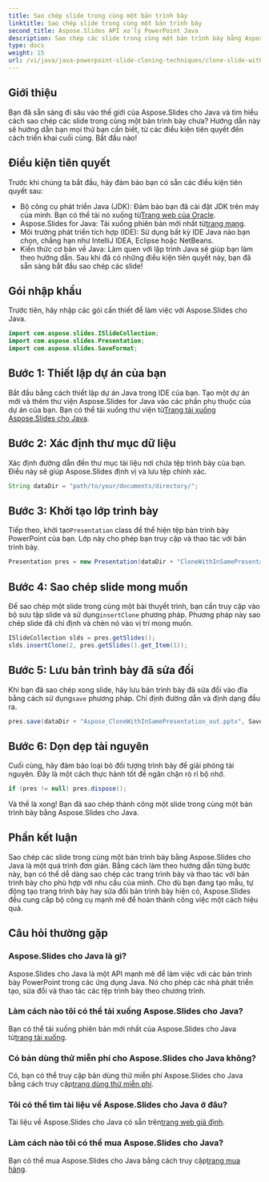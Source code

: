```yaml
---
title: Sao chép slide trong cùng một bản trình bày
linktitle: Sao chép slide trong cùng một bản trình bày
second_title: Aspose.Slides API xử lý PowerPoint Java
description: Sao chép các slide trong cùng một bản trình bày bằng Aspose.Slides for Java với hướng dẫn của chúng tôi. Hoàn hảo cho các nhà phát triển muốn hợp lý hóa các thao tác trên PowerPoint.
type: docs
weight: 15
url: /vi/java/java-powerpoint-slide-cloning-techniques/clone-slide-within-same-presentation-powerpoint/
---
```

## Giới thiệu
Bạn đã sẵn sàng đi sâu vào thế giới của Aspose.Slides cho Java và tìm hiểu cách sao chép các slide trong cùng một bản trình bày chưa? Hướng dẫn này sẽ hướng dẫn bạn mọi thứ bạn cần biết, từ các điều kiện tiên quyết đến cách triển khai cuối cùng. Bắt đầu nào!
## Điều kiện tiên quyết
Trước khi chúng ta bắt đầu, hãy đảm bảo bạn có sẵn các điều kiện tiên quyết sau:
-  Bộ công cụ phát triển Java (JDK): Đảm bảo bạn đã cài đặt JDK trên máy của mình. Bạn có thể tải nó xuống từ[Trang web của Oracle](https://www.oracle.com/java/technologies/javase-downloads.html).
-  Aspose.Slides for Java: Tải xuống phiên bản mới nhất từ[trang mạng](https://releases.aspose.com/slides/java/).
- Môi trường phát triển tích hợp (IDE): Sử dụng bất kỳ IDE Java nào bạn chọn, chẳng hạn như IntelliJ IDEA, Eclipse hoặc NetBeans.
- Kiến thức cơ bản về Java: Làm quen với lập trình Java sẽ giúp bạn làm theo hướng dẫn.
Sau khi đã có những điều kiện tiên quyết này, bạn đã sẵn sàng bắt đầu sao chép các slide!
## Gói nhập khẩu
Trước tiên, hãy nhập các gói cần thiết để làm việc với Aspose.Slides cho Java.
```java
import com.aspose.slides.ISlideCollection;
import com.aspose.slides.Presentation;
import com.aspose.slides.SaveFormat;

```

## Bước 1: Thiết lập dự án của bạn
Bắt đầu bằng cách thiết lập dự án Java trong IDE của bạn. Tạo một dự án mới và thêm thư viện Aspose.Slides for Java vào các phần phụ thuộc của dự án của bạn. Bạn có thể tải xuống thư viện từ[Trang tải xuống Aspose.Slides cho Java](https://releases.aspose.com/slides/java/).
## Bước 2: Xác định thư mục dữ liệu
Xác định đường dẫn đến thư mục tài liệu nơi chứa tệp trình bày của bạn. Điều này sẽ giúp Aspose.Slides định vị và lưu tệp chính xác.
```java
String dataDir = "path/to/your/documents/directory/";
```
## Bước 3: Khởi tạo lớp trình bày
 Tiếp theo, khởi tạo`Presentation` class để thể hiện tệp bản trình bày PowerPoint của bạn. Lớp này cho phép bạn truy cập và thao tác với bản trình bày.
```java
Presentation pres = new Presentation(dataDir + "CloneWithInSamePresentation.pptx");
```
## Bước 4: Sao chép slide mong muốn
 Để sao chép một slide trong cùng một bài thuyết trình, bạn cần truy cập vào bộ sưu tập slide và sử dụng`insertClone` phương pháp. Phương pháp này sao chép slide đã chỉ định và chèn nó vào vị trí mong muốn.
```java
ISlideCollection slds = pres.getSlides();
slds.insertClone(2, pres.getSlides().get_Item(1));
```
## Bước 5: Lưu bản trình bày đã sửa đổi
 Khi bạn đã sao chép xong slide, hãy lưu bản trình bày đã sửa đổi vào đĩa bằng cách sử dụng`save` phương pháp. Chỉ định đường dẫn và định dạng đầu ra.
```java
pres.save(dataDir + "Aspose_CloneWithInSamePresentation_out.pptx", SaveFormat.Pptx);
```
## Bước 6: Dọn dẹp tài nguyên
Cuối cùng, hãy đảm bảo loại bỏ đối tượng trình bày để giải phóng tài nguyên. Đây là một cách thực hành tốt để ngăn chặn rò rỉ bộ nhớ.
```java
if (pres != null) pres.dispose();
```
Và thế là xong! Bạn đã sao chép thành công một slide trong cùng một bản trình bày bằng Aspose.Slides cho Java.
## Phần kết luận
Sao chép các slide trong cùng một bản trình bày bằng Aspose.Slides cho Java là một quá trình đơn giản. Bằng cách làm theo hướng dẫn từng bước này, bạn có thể dễ dàng sao chép các trang trình bày và thao tác với bản trình bày cho phù hợp với nhu cầu của mình. Cho dù bạn đang tạo mẫu, tự động tạo trang trình bày hay sửa đổi bản trình bày hiện có, Aspose.Slides đều cung cấp bộ công cụ mạnh mẽ để hoàn thành công việc một cách hiệu quả.
## Câu hỏi thường gặp
### Aspose.Slides cho Java là gì?
Aspose.Slides cho Java là một API mạnh mẽ để làm việc với các bản trình bày PowerPoint trong các ứng dụng Java. Nó cho phép các nhà phát triển tạo, sửa đổi và thao tác các tệp trình bày theo chương trình.
### Làm cách nào tôi có thể tải xuống Aspose.Slides cho Java?
 Bạn có thể tải xuống phiên bản mới nhất của Aspose.Slides cho Java từ[trang tải xuống](https://releases.aspose.com/slides/java/).
### Có bản dùng thử miễn phí cho Aspose.Slides cho Java không?
 Có, bạn có thể truy cập bản dùng thử miễn phí Aspose.Slides cho Java bằng cách truy cập[trang dùng thử miễn phí](https://releases.aspose.com/).
### Tôi có thể tìm tài liệu về Aspose.Slides cho Java ở đâu?
Tài liệu về Aspose.Slides cho Java có sẵn trên[trang web giả định](https://reference.aspose.com/slides/java/).
### Làm cách nào tôi có thể mua Aspose.Slides cho Java?
 Bạn có thể mua Aspose.Slides cho Java bằng cách truy cập[trang mua hàng](https://purchase.aspose.com/buy).
